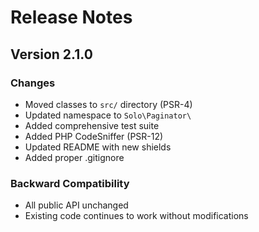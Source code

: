 # Release Notes

## Version 2.1.0

### Changes
- Moved classes to `src/` directory (PSR-4)
- Updated namespace to `Solo\Paginator\`
- Added comprehensive test suite
- Added PHP CodeSniffer (PSR-12)
- Updated README with new shields
- Added proper .gitignore

### Backward Compatibility
- All public API unchanged
- Existing code continues to work without modifications 